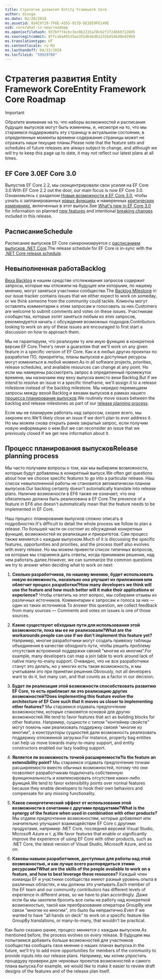 ```yaml
---
title: Стратегия развития Entity Framework Core
author: divega
ms.date: 02/20/2018
ms.assetid: 834C9729-7F6E-4355-917D-DE3EE9FE149E
uid: core/what-is-new/roadmap
ms.openlocfilehash: 937bfff4cbc3ec0b2235a78cb2f1f246697128d5
ms.sourcegitcommit: 87fcaba46535aa351db4bdb1231bd14b40e459b9
ms.translationtype: HT
ms.contentlocale: ru-RU
ms.lasthandoff: 04/22/2019
ms.locfileid: "59929788"
---
```

# <a name="entity-framework-core-roadmap"></a><span data-ttu-id="11737-102">Стратегия развития Entity Framework Core</span><span class="sxs-lookup"><span data-stu-id="11737-102">Entity Framework Core Roadmap</span></span>

> [!IMPORTANT]
> <span data-ttu-id="11737-103">Обратите внимание на то, что наборы возможностей и расписания будущих выпусков могут быть изменены, и, несмотря на то, что мы стараемся поддерживать эту страницу в актуальном состоянии, в определенные моменты времени содержание страницы может не отражать наши текущие планы.</span><span class="sxs-lookup"><span data-stu-id="11737-103">Please note that the feature sets and schedules of future releases are always subject to change, and although we will try to keep this page up to date, it may not reflect our latest plans at all times.</span></span>

## <a name="ef-core-30"></a><span data-ttu-id="11737-104">EF Core 3.0</span><span class="sxs-lookup"><span data-stu-id="11737-104">EF Core 3.0</span></span>

<span data-ttu-id="11737-105">Выпустив EF Core 2.2, мы сконцентрировали свои усилия на EF Core 3.0.</span><span class="sxs-lookup"><span data-stu-id="11737-105">With EF Core 2.2 out the door, our main focus is now EF Core 3.0.</span></span>
<span data-ttu-id="11737-106">Ознакомьтесь с разделом [Новые возможности в EF Core 3.0](xref:core/what-is-new/ef-core-3.0/index), чтобы узнать о запланированных [новых функциях](xref:core/what-is-new/ef-core-3.0/features) и намеренных [критических изменениях](xref:core/what-is-new/ef-core-3.0/breaking-changes), включенных в этот выпуск.</span><span class="sxs-lookup"><span data-stu-id="11737-106">See [What's new in EF Core 3.0](xref:core/what-is-new/ef-core-3.0/index) for information on planned [new features](xref:core/what-is-new/ef-core-3.0/features) and intentional [breaking changes](xref:core/what-is-new/ef-core-3.0/breaking-changes) included in this release.</span></span>

## <a name="schedule"></a><span data-ttu-id="11737-107">Расписание</span><span class="sxs-lookup"><span data-stu-id="11737-107">Schedule</span></span>

<span data-ttu-id="11737-108">Расписание выпусков EF Core синхронизируется с [расписанием выпусков .NET Core](https://github.com/dotnet/core/blob/master/roadmap.md).</span><span class="sxs-lookup"><span data-stu-id="11737-108">The release schedule for EF Core is in-sync with the [.NET Core release schedule](https://github.com/dotnet/core/blob/master/roadmap.md).</span></span>

## <a name="backlog"></a><span data-ttu-id="11737-109">Невыполненная работа</span><span class="sxs-lookup"><span data-stu-id="11737-109">Backlog</span></span>

<span data-ttu-id="11737-110">[Веха Backlog](https://github.com/aspnet/EntityFrameworkCore/issues?q=is%3Aopen+is%3Aissue+milestone%3ABacklog+sort%3Areactions-%2B1-desc) в нашем средстве отслеживания запросов содержит запросы, которые мы отложили на будущее или которыми, по нашему мнению, могут заняться участники сообщества.</span><span class="sxs-lookup"><span data-stu-id="11737-110">The [Backlog Milestone](https://github.com/aspnet/EntityFrameworkCore/issues?q=is%3Aopen+is%3Aissue+milestone%3ABacklog+sort%3Areactions-%2B1-desc) in our issue tracker contains issues that we either expect to work on someday, or we think someone from the community could tackle.</span></span>
<span data-ttu-id="11737-111">Клиенты могут оставлять комментарии к этим запросам и голосовать за них.</span><span class="sxs-lookup"><span data-stu-id="11737-111">Customers are welcome to submit comments and votes on these issues.</span></span>
<span data-ttu-id="11737-112">Участникам сообщества, которые хотят заняться любым из этих запросов, рекомендуется начать с обсуждения возможных подходов.</span><span class="sxs-lookup"><span data-stu-id="11737-112">Contributors looking to work on any of these issues are encouraged to first start a discussion on how to approach them.</span></span>

<span data-ttu-id="11737-113">Мы не гарантируем, что реализуем ту или иную функцию в конкретной версии EF Core.</span><span class="sxs-lookup"><span data-stu-id="11737-113">There's never a guarantee that we'll work on any given feature in a specific version of EF Core.</span></span>
<span data-ttu-id="11737-114">Как и в любых других проектах по разработке ПО, приоритеты, планы выпусков и доступные ресурсы могут измениться в любой момент.</span><span class="sxs-lookup"><span data-stu-id="11737-114">As in all software projects, priorities, release schedules, and available resources can change at any point.</span></span>
<span data-ttu-id="11737-115">Но если мы намерены рассмотреть запрос в определенный промежуток времени, мы назначаем ему веху выпуска вместо вехи Backlog.</span><span class="sxs-lookup"><span data-stu-id="11737-115">But if we intend to resolve an issue in a specific timeframe, we'll assign it to a release milestone instead of the backlog milestone.</span></span>
<span data-ttu-id="11737-116">Мы нередко перемещаем запросы между вехой Backlog и вехами выпусков в рамках нашего [процесса планирования выпусков](#release-planning-process).</span><span class="sxs-lookup"><span data-stu-id="11737-116">We routinely move issues between the backlog and release milestones as part of our [release planning process](#release-planning-process).</span></span>

<span data-ttu-id="11737-117">Если мы не планируем работать над запросом, скорее всего, мы закроем его.</span><span class="sxs-lookup"><span data-stu-id="11737-117">We'll likely close an issue if we don't plan to ever address it.</span></span>
<span data-ttu-id="11737-118">Но мы можем снова открыть ранее закрытый запрос, если получим новую информацию о нем.</span><span class="sxs-lookup"><span data-stu-id="11737-118">But we can reconsider an issue that we previously closed if we get new information about it.</span></span>

## <a name="release-planning-process"></a><span data-ttu-id="11737-119">Процесс планирования выпусков</span><span class="sxs-lookup"><span data-stu-id="11737-119">Release planning process</span></span>

<span data-ttu-id="11737-120">Мы часто получаем вопросы о том, как мы выбираем возможности, которые будут добавлены в конкретный выпуск.</span><span class="sxs-lookup"><span data-stu-id="11737-120">We often get questions about how we choose specific features to go into a particular release.</span></span>
<span data-ttu-id="11737-121">Наш список невыполненной работы не становится автоматически планом выпусков.</span><span class="sxs-lookup"><span data-stu-id="11737-121">Our backlog certainly doesn't automatically translate into release plans.</span></span>
<span data-ttu-id="11737-122">Наличие возможности в EF6 также не означает, что она обязательно должна быть реализована в EF Core.</span><span class="sxs-lookup"><span data-stu-id="11737-122">The presence of a feature in EF6 also doesn't automatically mean that the feature needs to be implemented in EF Core.</span></span>

<span data-ttu-id="11737-123">Наш процесс планирования выпусков сложно описать в подробностях.</span><span class="sxs-lookup"><span data-stu-id="11737-123">It's difficult to detail the whole process we follow to plan a release.</span></span>
<span data-ttu-id="11737-124">По большей части он состоит из обсуждений конкретных функций, возможностей их реализации и приоритетов. Сам процесс также меняется с каждым выпуском.</span><span class="sxs-lookup"><span data-stu-id="11737-124">Much of it is discussing the specific features, opportunities and priorities, and the process itself also evolves with every release.</span></span>
<span data-ttu-id="11737-125">Но мы можем привести список типичных вопросов, на которые мы стараемся дать ответы, когда принимаем решение, над чем работать далее.</span><span class="sxs-lookup"><span data-stu-id="11737-125">However, we can summarize the common questions we try to answer when deciding what to work on next:</span></span>

1. <span data-ttu-id="11737-126">**Сколько разработчиков, по нашему мнению, будет использовать новую возможность, насколько она улучшит их приложения или облегчит процесс разработки?**</span><span class="sxs-lookup"><span data-stu-id="11737-126">**How many developers we think will use the feature and how much better will it make their applications or experience?**</span></span> <span data-ttu-id="11737-127">Чтобы ответить на этот вопрос, мы собираем отзывы из различных источников. Комментарии к запросам и голоса за них — один из таких источников.</span><span class="sxs-lookup"><span data-stu-id="11737-127">To answer this question, we collect feedback from many sources — Comments and votes on issues is one of those sources.</span></span>

2. <span data-ttu-id="11737-128">**Какие существуют обходные пути для использования этой возможности, пока мы ее не реализовали?**</span><span class="sxs-lookup"><span data-stu-id="11737-128">**What are the workarounds people can use if we don't implement this feature yet?**</span></span> <span data-ttu-id="11737-129">Например, многие разработчики могут создать привязку таблицы объединения в качестве обходного пути, чтобы решить проблему отсутствия встроенной поддержки связей "многие ко многим".</span><span class="sxs-lookup"><span data-stu-id="11737-129">For example, many developers can map a join table to work around lack of native many-to-many support.</span></span> <span data-ttu-id="11737-130">Очевидно, что не все разработчики станут это делать, но у многих есть такая возможность, и мы учитываем это при принятии решения.</span><span class="sxs-lookup"><span data-stu-id="11737-130">Obviously, not all developers want to do it, but many can, and that counts as a factor in our decision.</span></span>

3. <span data-ttu-id="11737-131">**Будет ли реализация этой возможности способствовать развитию EF Core, то есть приблизит ли это реализацию других возможностей?**</span><span class="sxs-lookup"><span data-stu-id="11737-131">**Does implementing this feature evolve the architecture of EF Core such that it moves us closer to implementing other features?**</span></span> <span data-ttu-id="11737-132">Мы стараемся отдавать предпочтение возможностям, которые становятся основой для других возможностей.</span><span class="sxs-lookup"><span data-stu-id="11737-132">We tend to favor features that act as building blocks for other features.</span></span> <span data-ttu-id="11737-133">Например, сущности с типом "контейнер свойств" могут помочь нам реализовать поддержку связей "многие ко многим", а конструкторы сущностей дали возможность реализовать поддержку отложенной загрузки.</span><span class="sxs-lookup"><span data-stu-id="11737-133">For instance, property bag entities can help us move towards many-to-many support, and entity constructors enabled our lazy loading support.</span></span>

4. <span data-ttu-id="11737-134">**Является ли возможность точкой расширяемости?**</span><span class="sxs-lookup"><span data-stu-id="11737-134">**Is the feature an extensibility point?**</span></span> <span data-ttu-id="11737-135">Мы стараемся отдавать предпочтение точкам расширяемости вместо обычных возможностей, потому что они позволяют разработчикам подключать собственную функциональность и компенсировать отсутствие каких-либо функций.</span><span class="sxs-lookup"><span data-stu-id="11737-135">We tend to favor extensibility points over normal features because they enable developers to hook their own behaviors and compensate for any missing functionality.</span></span>

5. <span data-ttu-id="11737-136">**Каков синергетический эффект от использования этой возможности в сочетании с другими продуктами?**</span><span class="sxs-lookup"><span data-stu-id="11737-136">**What is the synergy of the feature when used in combination with other products?**</span></span> <span data-ttu-id="11737-137">Мы отдаем предпочтение возможностям, которые добавляют или значительно улучшают взаимодействие EF Core с другими продуктами, например .NET Core, последней версией Visual Studio, Microsoft Azure и т. д.</span><span class="sxs-lookup"><span data-stu-id="11737-137">We favor features that enable or significantly improve the experience of using EF Core with other products, such as .NET Core, the latest version of Visual Studio, Microsoft Azure, and so on.</span></span>

6. <span data-ttu-id="11737-138">**Каковы навыки разработчиков, доступных для работы над этой возможностью, и как лучше всего распорядиться этими ресурсами?**</span><span class="sxs-lookup"><span data-stu-id="11737-138">**What are the skills of the people available to work on a feature, and how to best leverage these resources?**</span></span> <span data-ttu-id="11737-139">Каждый член команды EF и участники сообщества имеют разный уровень опыта в различных областях, и мы должны это учитывать.</span><span class="sxs-lookup"><span data-stu-id="11737-139">Each member of the EF team and our community contributors has different levels of experience in different areas, so we have to plan accordingly.</span></span> <span data-ttu-id="11737-140">Даже если бы мы захотели бросить все силы на работу над конкретной возможностью, такой как преобразование оператора GroupBy или связи "многие ко многим", это было бы непрактично.</span><span class="sxs-lookup"><span data-stu-id="11737-140">Even if we wanted to have "all hands on deck" to work on a specific feature like GroupBy translations, or many-to-many, that wouldn't be practical.</span></span>

<span data-ttu-id="11737-141">Как было сказано ранее, процесс меняется с каждым выпуском.</span><span class="sxs-lookup"><span data-stu-id="11737-141">As mentioned before, the process evolves on every release.</span></span>
<span data-ttu-id="11737-142">В будущем мы попытаемся добавить больше возможностей для участников сообщества сообщать свое мнение о наших планах выпуска.</span><span class="sxs-lookup"><span data-stu-id="11737-142">In the future, we'll try to add more opportunities for members of the community to provide inputs into our release plans.</span></span>
<span data-ttu-id="11737-143">Например, мы хотим упростить процедуру проверки для черновых проектов возможностей и самого плана выпуска.</span><span class="sxs-lookup"><span data-stu-id="11737-143">For example, we would like to make it easier to review draft designs of the features and of the release plan itself.</span></span>
